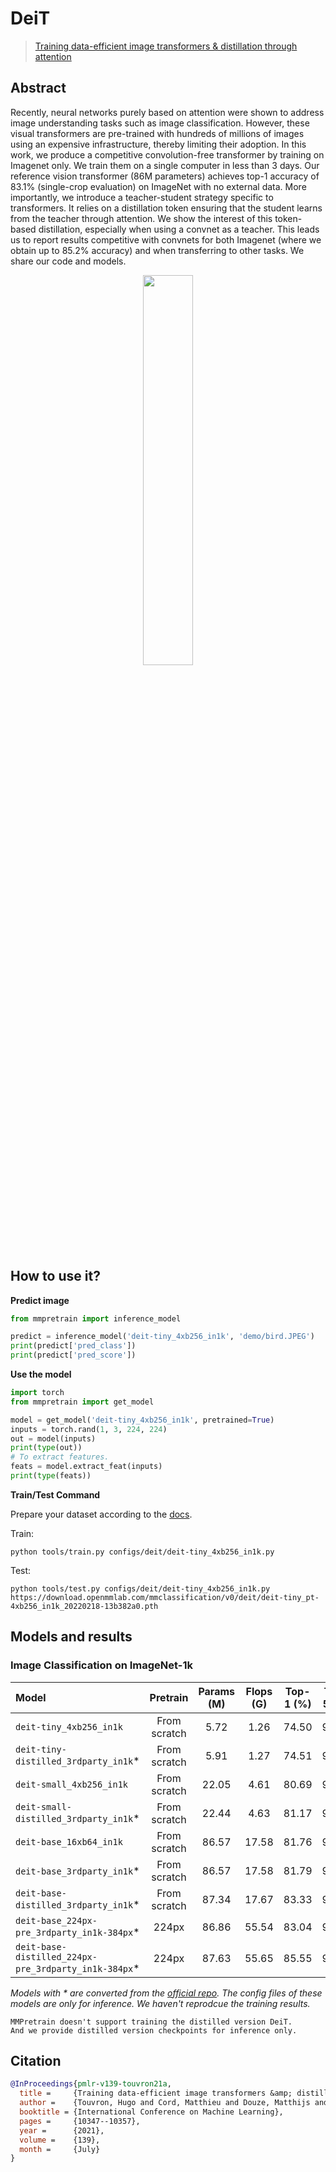 # DeiT

> [Training data-efficient image transformers & distillation through attention](https://arxiv.org/abs/2012.12877)

<!-- [ALGORITHM] -->

## Abstract

Recently, neural networks purely based on attention were shown to address image understanding tasks such as image classification. However, these visual transformers are pre-trained with hundreds of millions of images using an expensive infrastructure, thereby limiting their adoption.   In this work, we produce a competitive convolution-free transformer by training on Imagenet only. We train them on a single computer in less than 3 days. Our reference vision transformer (86M parameters) achieves top-1 accuracy of 83.1% (single-crop evaluation) on ImageNet with no external data.   More importantly, we introduce a teacher-student strategy specific to transformers. It relies on a distillation token ensuring that the student learns from the teacher through attention. We show the interest of this token-based distillation, especially when using a convnet as a teacher. This leads us to report results competitive with convnets for both Imagenet (where we obtain up to 85.2% accuracy) and when transferring to other tasks. We share our code and models.

<div align=center>
<img src="https://user-images.githubusercontent.com/26739999/143225703-c287c29e-82c9-4c85-a366-dfae30d198cd.png" width="40%"/>
</div>

## How to use it?

<!-- [TABS-BEGIN] -->

**Predict image**

```python
from mmpretrain import inference_model

predict = inference_model('deit-tiny_4xb256_in1k', 'demo/bird.JPEG')
print(predict['pred_class'])
print(predict['pred_score'])
```

**Use the model**

```python
import torch
from mmpretrain import get_model

model = get_model('deit-tiny_4xb256_in1k', pretrained=True)
inputs = torch.rand(1, 3, 224, 224)
out = model(inputs)
print(type(out))
# To extract features.
feats = model.extract_feat(inputs)
print(type(feats))
```

**Train/Test Command**

Prepare your dataset according to the [docs](https://mmpretrain.readthedocs.io/en/main/user_guides/dataset_prepare.html#prepare-dataset).

Train:

```shell
python tools/train.py configs/deit/deit-tiny_4xb256_in1k.py
```

Test:

```shell
python tools/test.py configs/deit/deit-tiny_4xb256_in1k.py https://download.openmmlab.com/mmclassification/v0/deit/deit-tiny_pt-4xb256_in1k_20220218-13b382a0.pth
```

<!-- [TABS-END] -->

## Models and results

### Image Classification on ImageNet-1k

| Model                                             |   Pretrain   | Params (M) | Flops (G) | Top-1 (%) | Top-5 (%) |                       Config                       |                       Download                       |
| :------------------------------------------------ | :----------: | :--------: | :-------: | :-------: | :-------: | :------------------------------------------------: | :--------------------------------------------------: |
| `deit-tiny_4xb256_in1k`                           | From scratch |    5.72    |   1.26    |   74.50   |   92.24   |         [config](deit-tiny_4xb256_in1k.py)         | [model](https://download.openmmlab.com/mmclassification/v0/deit/deit-tiny_pt-4xb256_in1k_20220218-13b382a0.pth) \| [log](https://download.openmmlab.com/mmclassification/v0/deit/deit-tiny_pt-4xb256_in1k_20220218-13b382a0.json) |
| `deit-tiny-distilled_3rdparty_in1k`\*             | From scratch |    5.91    |   1.27    |   74.51   |   91.90   |    [config](deit-tiny-distilled_4xb256_in1k.py)    | [model](https://download.openmmlab.com/mmclassification/v0/deit/deit-tiny-distilled_3rdparty_pt-4xb256_in1k_20211216-c429839a.pth) |
| `deit-small_4xb256_in1k`                          | From scratch |   22.05    |   4.61    |   80.69   |   95.06   |        [config](deit-small_4xb256_in1k.py)         | [model](https://download.openmmlab.com/mmclassification/v0/deit/deit-small_pt-4xb256_in1k_20220218-9425b9bb.pth) \| [log](https://download.openmmlab.com/mmclassification/v0/deit/deit-small_pt-4xb256_in1k_20220218-9425b9bb.json) |
| `deit-small-distilled_3rdparty_in1k`\*            | From scratch |   22.44    |   4.63    |   81.17   |   95.40   |   [config](deit-small-distilled_4xb256_in1k.py)    | [model](https://download.openmmlab.com/mmclassification/v0/deit/deit-small-distilled_3rdparty_pt-4xb256_in1k_20211216-4de1d725.pth) |
| `deit-base_16xb64_in1k`                           | From scratch |   86.57    |   17.58   |   81.76   |   95.81   |         [config](deit-base_16xb64_in1k.py)         | [model](https://download.openmmlab.com/mmclassification/v0/deit/deit-base_pt-16xb64_in1k_20220216-db63c16c.pth) \| [log](https://download.openmmlab.com/mmclassification/v0/deit/deit-base_pt-16xb64_in1k_20220216-db63c16c.json) |
| `deit-base_3rdparty_in1k`\*                       | From scratch |   86.57    |   17.58   |   81.79   |   95.59   |         [config](deit-base_16xb64_in1k.py)         | [model](https://download.openmmlab.com/mmclassification/v0/deit/deit-base_3rdparty_pt-16xb64_in1k_20211124-6f40c188.pth) |
| `deit-base-distilled_3rdparty_in1k`\*             | From scratch |   87.34    |   17.67   |   83.33   |   96.49   |    [config](deit-base-distilled_16xb64_in1k.py)    | [model](https://download.openmmlab.com/mmclassification/v0/deit/deit-base-distilled_3rdparty_pt-16xb64_in1k_20211216-42891296.pth) |
| `deit-base_224px-pre_3rdparty_in1k-384px`\*       |    224px     |   86.86    |   55.54   |   83.04   |   96.31   |      [config](deit-base_16xb32_in1k-384px.py)      | [model](https://download.openmmlab.com/mmclassification/v0/deit/deit-base_3rdparty_ft-16xb32_in1k-384px_20211124-822d02f2.pth) |
| `deit-base-distilled_224px-pre_3rdparty_in1k-384px`\* |    224px     |   87.63    |   55.65   |   85.55   |   97.35   | [config](deit-base-distilled_16xb32_in1k-384px.py) | [model](https://download.openmmlab.com/mmclassification/v0/deit/deit-base-distilled_3rdparty_ft-16xb32_in1k-384px_20211216-e48d6000.pth) |

*Models with * are converted from the [official repo](https://github.com/facebookresearch/deit/blob/f5123946205daf72a88783dae94cabff98c49c55/models.py#L168). The config files of these models are only for inference. We haven't reprodcue the training results.*

```{warning}
MMPretrain doesn't support training the distilled version DeiT.
And we provide distilled version checkpoints for inference only.
```

## Citation

```bibtex
@InProceedings{pmlr-v139-touvron21a,
  title =     {Training data-efficient image transformers &amp; distillation through attention},
  author =    {Touvron, Hugo and Cord, Matthieu and Douze, Matthijs and Massa, Francisco and Sablayrolles, Alexandre and Jegou, Herve},
  booktitle = {International Conference on Machine Learning},
  pages =     {10347--10357},
  year =      {2021},
  volume =    {139},
  month =     {July}
}
```
